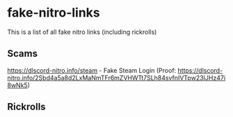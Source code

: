 # fake-nitro-links
This is a list of all fake nitro links (including rickrolls)

## Scams

https://dlscord-nitro.info/steam - Fake Steam Login (Proof: https://dlscord-nitro.info/2Sbd4a5a8d2LxMaNmTFr6mZVHWTt7SLh84svfnIVTpw23IJHz47i8wNk5)

## Rickrolls




